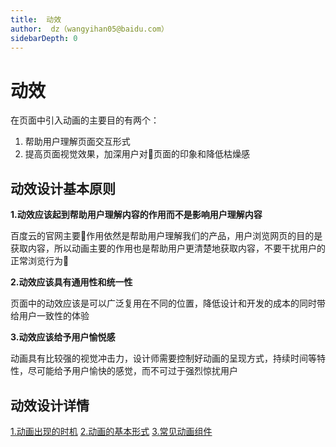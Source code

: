 ```yaml
---
title:  动效
author:  dz（wangyihan05@baidu.com）
sidebarDepth: 0
---
```


# 动效


在页面中引入动画的主要目的有两个：

1. 帮助用户理解页面交互形式
2. 提高页面视觉效果，加深用户对页面的印象和降低枯燥感


## 动效设计基本原则

**1.动效应该起到帮助用户理解内容的作用而不是影响用户理解内容**

百度云的官网主要作用依然是帮助用户理解我们的产品，用户浏览网页的目的是获取内容，所以动画主要的作用也是帮助用户更清楚地获取内容，不要干扰用户的正常浏览行为

**2.动效应该具有通用性和统一性**

页面中的动效应该是可以广泛复用在不同的位置，降低设计和开发的成本的同时带给用户一致性的体验

**3.动效应该给予用户愉悦感**

动画具有比较强的视觉冲击力，设计师需要控制好动画的呈现方式，持续时间等特性，尽可能给予用户愉快的感觉，而不可过于强烈惊扰用户

## 动效设计详情

[1.动画出现的时机](./portal/animate/Animate.html)
[2.动画的基本形式](./portal/animate/Animate.html)
[3.常见动画组件](./portal/animate/Animate.html)